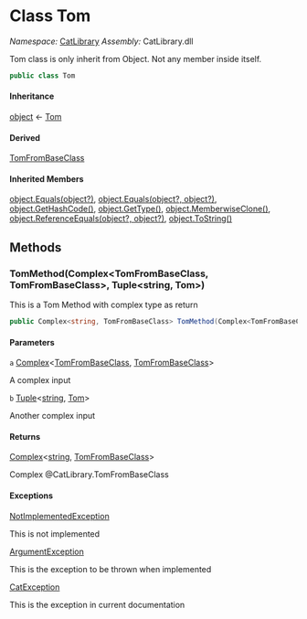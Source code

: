 ﻿# Class Tom

_Namespace:_ [CatLibrary](CatLibrary.md)
_Assembly:_ CatLibrary.dll

Tom class is only inherit from Object. Not any member inside itself.

```csharp
public class Tom
```

#### Inheritance

[object](https://learn.microsoft.com/dotnet/api/system.object) ← 
[Tom](CatLibrary.Tom.md)

#### Derived

[TomFromBaseClass](CatLibrary.TomFromBaseClass.md)

#### Inherited Members

[object.Equals(object?)](https://learn.microsoft.com/dotnet/api/system.object.equals#system-object-equals(system-object)), 
[object.Equals(object?, object?)](https://learn.microsoft.com/dotnet/api/system.object.equals#system-object-equals(system-object-system-object)), 
[object.GetHashCode()](https://learn.microsoft.com/dotnet/api/system.object.gethashcode), 
[object.GetType()](https://learn.microsoft.com/dotnet/api/system.object.gettype), 
[object.MemberwiseClone()](https://learn.microsoft.com/dotnet/api/system.object.memberwiseclone), 
[object.ReferenceEquals(object?, object?)](https://learn.microsoft.com/dotnet/api/system.object.referenceequals), 
[object.ToString()](https://learn.microsoft.com/dotnet/api/system.object.tostring)

## Methods

### TomMethod(Complex<TomFromBaseClass, TomFromBaseClass>, Tuple<string, Tom>)

This is a Tom Method with complex type as return

```csharp
public Complex<string, TomFromBaseClass> TomMethod(Complex<TomFromBaseClass, TomFromBaseClass> a, Tuple<string, Tom> b)
```

#### Parameters

`a` [Complex](CatLibrary.Complex-2.md)<[TomFromBaseClass](CatLibrary.TomFromBaseClass.md), [TomFromBaseClass](CatLibrary.TomFromBaseClass.md)>

A complex input

`b` [Tuple](https://learn.microsoft.com/dotnet/api/system.tuple-2)<[string](https://learn.microsoft.com/dotnet/api/system.string), [Tom](CatLibrary.Tom.md)>

Another complex input

#### Returns

[Complex](CatLibrary.Complex-2.md)<[string](https://learn.microsoft.com/dotnet/api/system.string), [TomFromBaseClass](CatLibrary.TomFromBaseClass.md)>

Complex @CatLibrary.TomFromBaseClass

#### Exceptions

[NotImplementedException](https://learn.microsoft.com/dotnet/api/system.notimplementedexception)

This is not implemented

[ArgumentException](https://learn.microsoft.com/dotnet/api/system.argumentexception)

This is the exception to be thrown when implemented

[CatException](CatLibrary.CatException-1.md)<T>

This is the exception in current documentation


